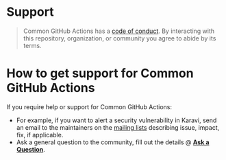 <!--
Copyright (c) 2020 Dell Inc., or its subsidiaries. All Rights Reserved.

Licensed under the Apache License, Version 2.0 (the "License");
you may not use this file except in compliance with the License.
You may obtain a copy of the License at

    http://www.apache.org/licenses/LICENSE-2.0
-->

# Support

> Common GitHub Actions has a [code of conduct](./CODE_OF_CONDUCT.md).
> By interacting with this repository, organization, or community you agree to
> abide by its terms.

# How to get support for Common GitHub Actions

If you require help or support for Common GitHub Actions:

- For example, if you want to alert a security vulnerability in Karavi, send an email to the maintainers on the [mailing lists](mailto:karavi@dell.com?subject=[Dell-Common-GitHub-Actions]%20<replace%20me%20with%20more%20specific%20subject>) describing issue, impact, fix, if applicable.
- Ask a general question to the community, fill out the details @ **[Ask a Question](https://github.com/dell/karavi-topology/issues/new?labels=type%2Fquestion&template=ask-a-question.md&title=%5BQUESTION%5D%3A)**.
